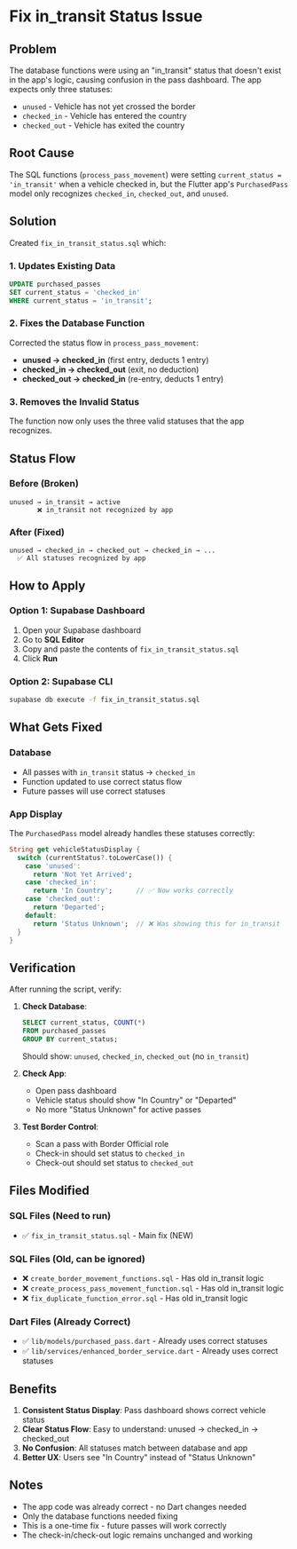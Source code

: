 # Fix in_transit Status Issue

## Problem
The database functions were using an "in_transit" status that doesn't exist in the app's logic, causing confusion in the pass dashboard. The app expects only three statuses:
- `unused` - Vehicle has not yet crossed the border
- `checked_in` - Vehicle has entered the country
- `checked_out` - Vehicle has exited the country

## Root Cause
The SQL functions (`process_pass_movement`) were setting `current_status = 'in_transit'` when a vehicle checked in, but the Flutter app's `PurchasedPass` model only recognizes `checked_in`, `checked_out`, and `unused`.

## Solution
Created `fix_in_transit_status.sql` which:

### 1. Updates Existing Data
```sql
UPDATE purchased_passes
SET current_status = 'checked_in'
WHERE current_status = 'in_transit';
```

### 2. Fixes the Database Function
Corrected the status flow in `process_pass_movement`:
- **unused → checked_in** (first entry, deducts 1 entry)
- **checked_in → checked_out** (exit, no deduction)
- **checked_out → checked_in** (re-entry, deducts 1 entry)

### 3. Removes the Invalid Status
The function now only uses the three valid statuses that the app recognizes.

## Status Flow

### Before (Broken)
```
unused → in_transit → active
       ❌ in_transit not recognized by app
```

### After (Fixed)
```
unused → checked_in → checked_out → checked_in → ...
  ✅ All statuses recognized by app
```

## How to Apply

### Option 1: Supabase Dashboard
1. Open your Supabase dashboard
2. Go to **SQL Editor**
3. Copy and paste the contents of `fix_in_transit_status.sql`
4. Click **Run**

### Option 2: Supabase CLI
```bash
supabase db execute -f fix_in_transit_status.sql
```

## What Gets Fixed

### Database
- All passes with `in_transit` status → `checked_in`
- Function updated to use correct status flow
- Future passes will use correct statuses

### App Display
The `PurchasedPass` model already handles these statuses correctly:

```dart
String get vehicleStatusDisplay {
  switch (currentStatus?.toLowerCase()) {
    case 'unused':
      return 'Not Yet Arrived';
    case 'checked_in':
      return 'In Country';      // ✅ Now works correctly
    case 'checked_out':
      return 'Departed';
    default:
      return 'Status Unknown';  // ❌ Was showing this for in_transit
  }
}
```

## Verification

After running the script, verify:

1. **Check Database**:
   ```sql
   SELECT current_status, COUNT(*) 
   FROM purchased_passes 
   GROUP BY current_status;
   ```
   Should show: `unused`, `checked_in`, `checked_out` (no `in_transit`)

2. **Check App**:
   - Open pass dashboard
   - Vehicle status should show "In Country" or "Departed"
   - No more "Status Unknown" for active passes

3. **Test Border Control**:
   - Scan a pass with Border Official role
   - Check-in should set status to `checked_in`
   - Check-out should set status to `checked_out`

## Files Modified

### SQL Files (Need to run)
- ✅ `fix_in_transit_status.sql` - Main fix (NEW)

### SQL Files (Old, can be ignored)
- ❌ `create_border_movement_functions.sql` - Has old in_transit logic
- ❌ `create_process_pass_movement_function.sql` - Has old in_transit logic
- ❌ `fix_duplicate_function_error.sql` - Has old in_transit logic

### Dart Files (Already Correct)
- ✅ `lib/models/purchased_pass.dart` - Already uses correct statuses
- ✅ `lib/services/enhanced_border_service.dart` - Already uses correct statuses

## Benefits

1. **Consistent Status Display**: Pass dashboard shows correct vehicle status
2. **Clear Status Flow**: Easy to understand: unused → checked_in → checked_out
3. **No Confusion**: All statuses match between database and app
4. **Better UX**: Users see "In Country" instead of "Status Unknown"

## Notes

- The app code was already correct - no Dart changes needed
- Only the database functions needed fixing
- This is a one-time fix - future passes will work correctly
- The check-in/check-out logic remains unchanged and working
